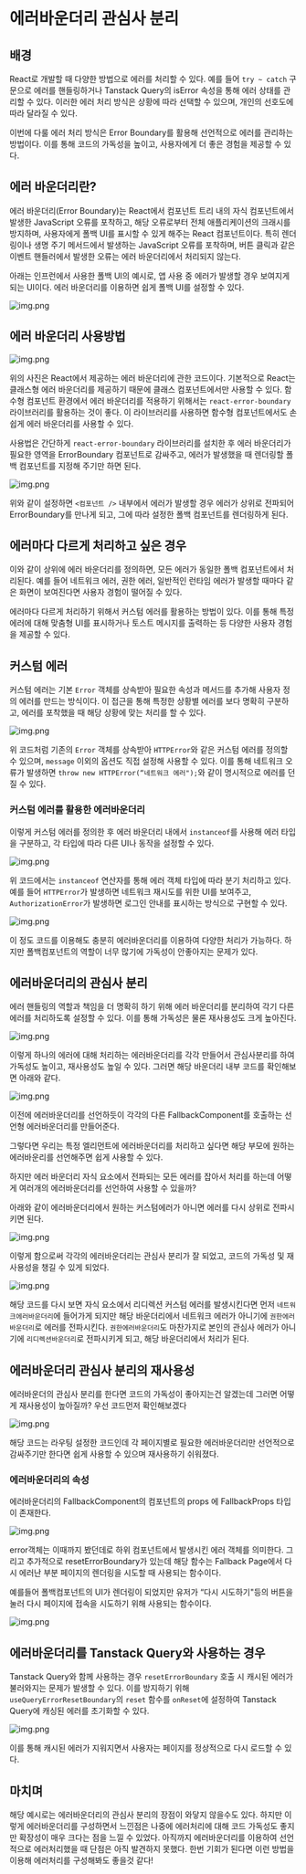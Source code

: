 # 에러바운더리 관심사 분리

## 배경

React로 개발할 때 다양한 방법으로 에러를 처리할 수 있다. 예를 들어 `try ~ catch` 구문으로 에러를 핸들링하거나 Tanstack Query의 isError 속성을 통해 에러 상태를 관리할 수 있다. 이러한 에러 처리 방식은 상황에 따라 선택할 수 있으며, 개인의 선호도에 따라 달라질 수 있다.

이번에 다룰 에러 처리 방식은 Error Boundary를 활용해 선언적으로 에러를 관리하는 방법이다. 이를 통해 코드의 가독성을 높이고, 사용자에게 더 좋은 경험을 제공할 수 있다.

## 에러 바운더리란?

에러 바운더리(Error Boundary)는 React에서 컴포넌트 트리 내의 자식 컴포넌트에서 발생한 JavaScript 오류를 포착하고, 해당 오류로부터 전체 애플리케이션의 크래시를 방지하며, 사용자에게 폴백 UI를 표시할 수 있게 해주는 React 컴포넌트이다. 특히 렌더링이나 생명 주기 메서드에서 발생하는 JavaScript 오류를 포착하며, 버튼 클릭과 같은 이벤트 핸들러에서 발생한 오류는 에러 바운더리에서 처리되지 않는다.

아래는 인프런에서 사용한 폴백 UI의 예시로, 앱 사용 중 에러가 발생할 경우 보여지게 되는 UI이다. 에러 바운더리를 이용하면 쉽게 폴백 UI를 설정할 수 있다.

![img.png](img/inflearn.png)

## 에러 바운더리 사용방법

![img.png](img/class-boundary.png)

위의 사진은 React에서 제공하는 에러 바운더리에 관한 코드이다. 기본적으로 React는 클래스형 에러 바운더리를 제공하기 때문에 클래스 컴포넌트에서만 사용할 수 있다. 함수형 컴포넌트 환경에서 에러 바운더리를 적용하기 위해서는 `react-error-boundary` 라이브러리를 활용하는 것이 좋다. 이 라이브러리를 사용하면 함수형 컴포넌트에서도 손쉽게 에러 바운더리를 사용할 수 있다.

사용법은 간단하게 `react-error-boundary` 라이브러리를 설치한 후 에러 바운더리가 필요한 영역을 ErrorBoundary 컴포넌트로 감싸주고, 에러가 발생했을 때 렌더링할 폴백 컴포넌트를 지정해 주기만 하면 된다.

![img.png](img/code1.png)

위와 같이 설정하면 `<컴포넌트 />` 내부에서 에러가 발생할 경우 에러가 상위로 전파되어 ErrorBoundary를 만나게 되고, 그에 따라 설정한 폴백 컴포넌트를 렌더링하게 된다.

## 에러마다 다르게 처리하고 싶은 경우

이와 같이 상위에 에러 바운더리를 정의하면, 모든 에러가 동일한 폴백 컴포넌트에서 처리된다. 예를 들어 네트워크 에러, 권한 에러, 일반적인 런타임 에러가 발생할 때마다 같은 화면이 보여진다면 사용자 경험이 떨어질 수 있다.

에러마다 다르게 처리하기 위해서 커스텀 에러를 활용하는 방법이 있다. 이를 통해 특정 에러에 대해 맞춤형 UI를 표시하거나 토스트 메시지를 출력하는 등 다양한 사용자 경험을 제공할 수 있다.

## 커스텀 에러

커스텀 에러는 기본 `Error` 객체를 상속받아 필요한 속성과 메서드를 추가해 사용자 정의 에러를 만드는 방식이다. 이 접근을 통해 특정한 상황별 에러를 보다 명확히 구분하고, 에러를 포착했을 때 해당 상황에 맞는 처리를 할 수 있다.

![img.png](img/code2.png)

위 코드처럼 기존의 `Error` 객체를 상속받아 `HTTPError`와 같은 커스텀 에러를 정의할 수 있으며, `message` 이외의 옵션도 직접 설정해 사용할 수 있다. 이를 통해 네트워크 오류가 발생하면 `throw new HTTPError(“네트워크 에러");`와 같이 명시적으로 에러를 던질 수 있다.

### 커스텀 에러를 활용한 에러바운더리

이렇게 커스텀 에러를 정의한 후 에러 바운더리 내에서 `instanceof`를 사용해 에러 타입을 구분하고, 각 타입에 따라 다른 UI나 동작을 설정할 수 있다.

![img.png](img/code3.png)

위 코드에서는 `instanceof` 연산자를 통해 에러 객체 타입에 따라 분기 처리하고 있다. 예를 들어 `HTTPError`가 발생하면 네트워크 재시도를 위한 UI를 보여주고, `AuthorizationError`가 발생하면 로그인 안내를 표시하는 방식으로 구현할 수 있다.

![img.png](img/code4.png)

이 정도 코드를 이용해도 충분히 에러바운더리를 이용하여 다양한 처리가 가능하다.
하지만 폴백컴포넌트의 역할이 너무 많기에 가독성이 안좋아지는 문제가 있다.

## 에러바운더리의 관심사 분리

에러 핸들링의 역할과 책임을 더 명확히 하기 위해 에러 바운더리를 분리하여 각기 다른 에러를 처리하도록 설정할 수 있다. 이를 통해 가독성은 물론 재사용성도 크게 높아진다.

![img.png](img/code5.png)

이렇게 하나의 에러에 대해 처리하는 에러바운더리를 각각 만들어서 관심사분리를 하여 가독성도 높이고, 재사용성도 높일 수 있다. 그러면 해당 바운더리 내부 코드를 확인해보면 아래와 같다.

![img.png](img/code6.png)

이전에 에러바운더리를 선언하듯이 각각의 다른 FallbackComponent를 호출하는 선언형 에러바운더리를 만들어준다.

그렇다면 우리는 특정 엘리먼트에 에러바운더리를 처리하고 싶다면 해당 부모에 원하는 에러바운리를 선언해주면 쉽게 사용할 수 있다.

하지만 에러 바운더리 자식 요소에서 전파되는 모든 에러를 잡아서 처리를 하는데 어떻게 여러개의 에러바운더리를 선언하여 사용할 수 있을까?

아래와 같이 에러바운더리에서 원하는 커스텀에러가 아니면 에러를 다시 상위로 전파시키면 된다.

![img.png](img/code7.png)

이렇게 함으로써 각각의 에러바운더리는 관심사 분리가 잘 되었고, 코드의 가독성 및 재사용성을 챙길 수 있게 되었다.

![img.png](img/code8.png)

해당 코드를 다시 보면 자식 요소에서 리디렉션 커스텀 에러를 발생시킨다면 먼저 `네트워크에러바운더리`에 들어가게 되지만 해당 바운더리에서 네트워크 에러가 아니기에 `권한에러바운더리`로 에러를 전파시킨다. `권한에러바운더리`도 마찬가지로 본인의 관심사 에러가 아니기에 `리디렉션바운더리`로 전파시키게 되고, 해당 바운더리에서 처리가 된다.

## 에러바운더리 관심사 분리의 재사용성

에러바운더의 관심사 분리를 한다면 코드의 가독성이 좋아지는건 알겠는데 그러면 어떻게 재사용성이 높아질까?
우선 코드먼저 확인해보겠다

![img.png](img/code9.png)

해당 코드는 라우팅 설정한 코드인데 각 페이지별로 필요한 에러바운더리만 선언적으로 감싸주기만 한다면 쉽게 사용할 수 있으며 재사용하기 쉬워졌다.

### 에러바운더리의 속성

에러바운더리의 FallbackComponent의 컴포넌트의 props 에 FallbackProps 타입이 존재한다.

![img.png](img/code10.png)

error객체는 이때까지 봤던데로 하위 컴포넌트에서 발생시킨 에러 객체를 의미한다. 그리고 추가적으로 resetErrorBoundary가 있는데 해당 함수는 Fallback Page에서 다시 에러난 부분 페이지의 렌더링을 시도할 때 사용되는 함수이다.

예를들어 폴백컴포넌트의 UI가 렌더링이 되었지만 유저가 “다시 시도하기"등의 버튼을 눌러 다시 페이지에 접속을 시도하기 위해 사용되는 함수이다.

![img.png](img/code11.png)

## 에러바운더리를 Tanstack Query와 사용하는 경우

Tanstack Query와 함께 사용하는 경우 `resetErrorBoundary` 호출 시 캐시된 에러가 불러와지는 문제가 발생할 수 있다. 이를 방지하기 위해 `useQueryErrorResetBoundary`의 `reset` 함수를 `onReset`에 설정하여 Tanstack Query에 캐싱된 에러를 초기화할 수 있다.

![img.png](img/code12.png)

이를 통해 캐시된 에러가 지워지면서 사용자는 페이지를 정상적으로 다시 로드할 수 있다.

## 마치며

해당 예시로는 에러바운더리의 관심사 분리의 장점이 와닿지 않을수도 있다. 하지만 이렇게 에러바운더리를 구성하면서 느낀점은 나중에 에러처리에 대해 코드 가독성도 좋지만 확장성이 매우 크다는 점을 느낄 수 있었다. 아직까지 에러바운더리를 이용하여 선언적으로 에러처리했을 때 단점은 아직 발견하지 못했다. 한번 기회가 된다면 이런 방법을 이용해 에러처리를 구성해봐도 좋을것 같다!
